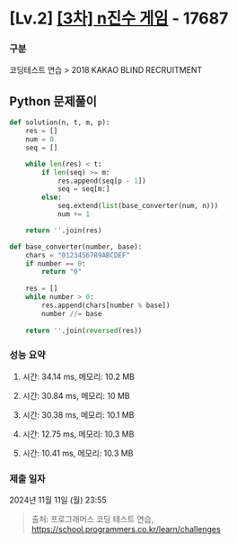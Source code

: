 # [Lv.2] [[3차] n진수 게임](https://school.programmers.co.kr/learn/courses/30/lessons/17687?language=python3) - 17687 

### 구분

코딩테스트 연습 > 2018 KAKAO BLIND RECRUITMENT

## Python 문제풀이

```py
def solution(n, t, m, p):
    res = []
    num = 0
    seq = []

    while len(res) < t:
        if len(seq) >= m:
            res.append(seq[p - 1])
            seq = seq[m:]
        else:
            seq.extend(list(base_converter(num, n)))
            num += 1

    return ''.join(res)

def base_converter(number, base):
    chars = "0123456789ABCDEF"
    if number == 0:
        return "0"
    
    res = []
    while number > 0:
        res.append(chars[number % base])
        number //= base
        
    return ''.join(reversed(res))

```

### 성능 요약

1. 시간: 34.14 ms, 메모리: 10.2 MB

2. 시간: 30.84 ms, 메모리: 10 MB
3. 시간: 30.38 ms, 메모리: 10.1 MB
4. 시간: 12.75 ms, 메모리: 10.3 MB
5. 시간: 10.41 ms, 메모리: 10.3 MB

### 제출 일자

2024년 11월 11일 (월) 23:55

> 출처: 프로그래머스 코딩 테스트 연습, https://school.programmers.co.kr/learn/challenges